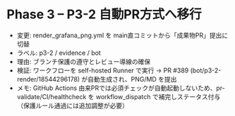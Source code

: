 # Phase 3 – P3-2 自動PR方式へ移行
- 変更: render_grafana_png.yml を main直コミットから「成果物PR」提出に切替
- ラベル: p3-2 / evidence / bot
- 理由: ブランチ保護の遵守とレビュー導線の確保
- 検証: ワークフローを self-hosted Runner で実行 → PR #389 (bot/p3-2-render/18544296178) が自動生成され、PNG/MD を提出
- メモ: GitHub Actions 由来PRでは必須チェックが自動起動しないため、pr-validate/CI/healthcheck を workflow_dispatch で補完しステータス付与（保護ルール通過には追加調整が必要）

